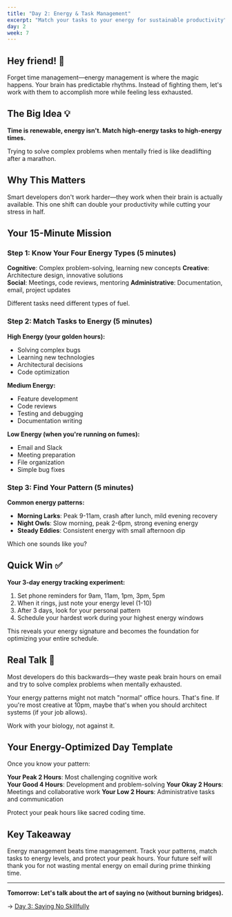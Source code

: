 ```yaml
---
title: "Day 2: Energy & Task Management"
excerpt: "Match your tasks to your energy for sustainable productivity"
day: 2
week: 7
---
```


## Hey friend! 👋

Forget time management—energy management is where the magic happens. Your brain
has predictable rhythms. Instead of fighting them, let's work with them to
accomplish more while feeling less exhausted.

## The Big Idea 💡

**Time is renewable, energy isn't. Match high-energy tasks to high-energy
times.**

Trying to solve complex problems when mentally fried is like deadlifting after a
marathon.

## Why This Matters

Smart developers don't work harder—they work when their brain is actually
available. This one shift can double your productivity while cutting your stress
in half.

## Your 15-Minute Mission

### Step 1: Know Your Four Energy Types (5 minutes)

**Cognitive**: Complex problem-solving, learning new concepts **Creative**:
Architecture design, innovative solutions\
**Social**: Meetings, code reviews, mentoring **Administrative**: Documentation,
email, project updates

Different tasks need different types of fuel.

### Step 2: Match Tasks to Energy (5 minutes)

**High Energy (your golden hours):**

- Solving complex bugs
- Learning new technologies
- Architectural decisions
- Code optimization

**Medium Energy:**

- Feature development
- Code reviews
- Testing and debugging
- Documentation writing

**Low Energy (when you're running on fumes):**

- Email and Slack
- Meeting preparation
- File organization
- Simple bug fixes

### Step 3: Find Your Pattern (5 minutes)

**Common energy patterns:**

- **Morning Larks**: Peak 9-11am, crash after lunch, mild evening recovery
- **Night Owls**: Slow morning, peak 2-6pm, strong evening energy
- **Steady Eddies**: Consistent energy with small afternoon dip

Which one sounds like you?

## Quick Win ✅

**Your 3-day energy tracking experiment:**

1. Set phone reminders for 9am, 11am, 1pm, 3pm, 5pm
2. When it rings, just note your energy level (1-10)
3. After 3 days, look for your personal pattern
4. Schedule your hardest work during your highest energy windows

This reveals your energy signature and becomes the foundation for optimizing
your entire schedule.

## Real Talk 💬

Most developers do this backwards—they waste peak brain hours on email and try
to solve complex problems when mentally exhausted.

Your energy patterns might not match "normal" office hours. That's fine. If
you're most creative at 10pm, maybe that's when you should architect systems (if
your job allows).

Work with your biology, not against it.

## Your Energy-Optimized Day Template

Once you know your pattern:

**Your Peak 2 Hours**: Most challenging cognitive work\
**Your Good 4 Hours**: Development and problem-solving **Your Okay 2 Hours**:
Meetings and collaborative work **Your Low 2 Hours**: Administrative tasks and
communication

Protect your peak hours like sacred coding time.

## Key Takeaway

Energy management beats time management. Track your patterns, match tasks to
energy levels, and protect your peak hours. Your future self will thank you for
not wasting mental energy on email during prime thinking time.

---

**Tomorrow: Let's talk about the art of saying no (without burning bridges).**

→ [Day 3: Saying No Skillfully](./03-saying-no)
